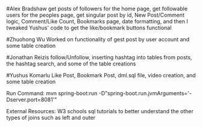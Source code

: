 #Alex Bradshaw
get posts of followers for the home page, get followable users for the peoples page, get singular post by id, New Post/Comment logic, Comment/Like Count, Bookmarks page, date formatting, and then I tweaked Yushus' code to get the like/bookmark buttons functional

#Zhuohong Wu
Worked on functionality of gest post by user account and some table creation

#Jonathan Reizis
follow/Unfollow, inserting hashtag into tables from posts, the hashtag search, and some of the table creations

#Yushus Komarlu
Like Post, Bookmark Post, dml.sql file, video creation, and some table creation

Run Command:
mvn spring-boot:run -D"spring-boot.run.jvmArguments='-Dserver.port=8081'"

External Resources:
W3 schools sql tutorials to better understand the other types of joins such as left and outer
